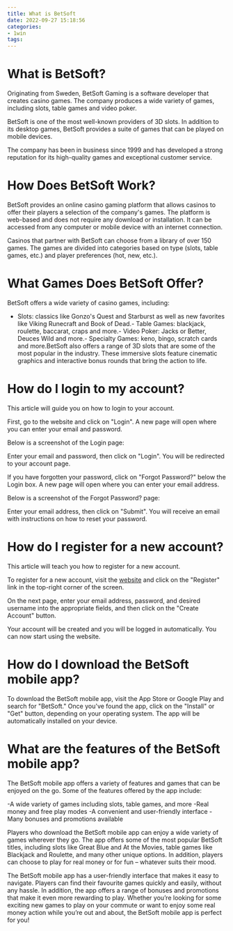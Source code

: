 ```yaml
---
title: What is BetSoft
date: 2022-09-27 15:18:56
categories:
- 1win
tags:
---
```



#  What is BetSoft?

Originating from Sweden, BetSoft Gaming is a software developer that creates casino games. The company produces a wide variety of games, including slots, table games and video poker.

BetSoft is one of the most well-known providers of 3D slots. In addition to its desktop games, BetSoft provides a suite of games that can be played on mobile devices.

The company has been in business since 1999 and has developed a strong reputation for its high-quality games and exceptional customer service.

# How Does BetSoft Work?

BetSoft provides an online casino gaming platform that allows casinos to offer their players a selection of the company's games. The platform is web-based and does not require any download or installation. It can be accessed from any computer or mobile device with an internet connection.

Casinos that partner with BetSoft can choose from a library of over 150 games. The games are divided into categories based on type (slots, table games, etc.) and player preferences (hot, new, etc.).

# What Games Does BetSoft Offer?

BetSoft offers a wide variety of casino games, including:
- Slots: classics like Gonzo's Quest and Starburst as well as new favorites like Viking Runecraft and Book of Dead.- Table Games: blackjack, roulette, baccarat, craps and more.- Video Poker: Jacks or Better, Deuces Wild and more.- Specialty Games: keno, bingo, scratch cards and more.BetSoft also offers a range of 3D slots that are some of the most popular in the industry. These immersive slots feature cinematic graphics and interactive bonus rounds that bring the action to life.

#  How do I login to my account?

This article will guide you on how to login to your account.

First, go to the website and click on "Login". A new page will open where you can enter your email and password.

Below is a screenshot of the Login page:


Enter your email and password, then click on "Login". You will be redirected to your account page.

If you have forgotten your password, click on "Forgot Password?" below the Login box. A new page will open where you can enter your email address.

Below is a screenshot of the Forgot Password? page:



  Enter your email address, then click on "Submit". You will receive an email with instructions on how to reset your password.

#  How do I register for a new account?

This article will teach you how to register for a new account.

To register for a new account, visit the [website](https://www.website.com) and click on the "Register" link in the top-right corner of the screen.

On the next page, enter your email address, password, and desired username into the appropriate fields, and then click on the "Create Account" button.

Your account will be created and you will be logged in automatically. You can now start using the website.

#  How do I download the BetSoft mobile app? 

To download the BetSoft mobile app, visit the App Store or Google Play and search for "BetSoft." Once you've found the app, click on the "Install" or "Get" button, depending on your operating system. The app will be automatically installed on your device.

#  What are the features of the BetSoft mobile app?

The BetSoft mobile app offers a variety of features and games that can be enjoyed on the go. Some of the features offered by the app include:

-A wide variety of games including slots, table games, and more
-Real money and free play modes
-A convenient and user-friendly interface
-Many bonuses and promotions available

Players who download the BetSoft mobile app can enjoy a wide variety of games wherever they go. The app offers some of the most popular BetSoft titles, including slots like Great Blue and At the Movies, table games like Blackjack and Roulette, and many other unique options. In addition, players can choose to play for real money or for fun – whatever suits their mood.

The BetSoft mobile app has a user-friendly interface that makes it easy to navigate. Players can find their favourite games quickly and easily, without any hassle. In addition, the app offers a range of bonuses and promotions that make it even more rewarding to play. Whether you’re looking for some exciting new games to play on your commute or want to enjoy some real money action while you’re out and about, the BetSoft mobile app is perfect for you!